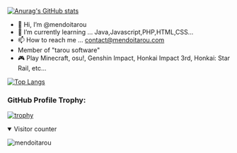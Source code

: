 [![Anurag's GitHub stats](https://github-readme-stats.vercel.app/api?username=mendoitarou)](https://github.com/anuraghazra/github-readme-stats)

- 👋 Hi, I’m @mendoitarou
- 🌱 I’m currently learning ... Java,Javascript,PHP,HTML,CSS...
- 📫 How to reach me ... contact@mendoitarou.com
- Member of "tarou software"
- 🎮 Play Minecraft, osu!, Genshin Impact, Honkai Impact 3rd, Honkai: Star Rail, etc...

[![Top Langs](https://github-readme-stats.vercel.app/api/top-langs/?username=mendoitarou&layout=compact)](https://github.com/anuraghazra/github-readme-stats)

### GitHub Profile Trophy:
[![trophy](https://github-profile-trophy.vercel.app/?username=mendoitarou)](https://github.com/ryo-ma/github-profile-trophy)

<details open>
<summary>Visitor counter</summary>

![mendoitarou](https://count.getloli.com/get/@mendoitarou?theme=rule34)

</details>